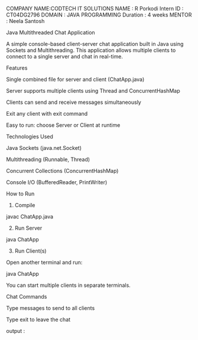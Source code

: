 COMPANY NAME:CODTECH IT SOLUTIONS 
NAME : R Porkodi 
Intern ID : CT04DG2796
DOMAIN : JAVA PROGRAMMING 
Duration : 4 weeks 
MENTOR : Neela Santosh 

Java Multithreaded Chat Application

A simple console-based client-server chat application built in Java using Sockets and Multithreading. This application allows multiple clients to connect to a single server and chat in real-time.

Features

Single combined file for server and client (ChatApp.java)

Server supports multiple clients using Thread and ConcurrentHashMap

Clients can send and receive messages simultaneously

Exit any client with exit command

 Easy to run: choose Server or Client at runtime

 Technologies Used

Java Sockets (java.net.Socket)

Multithreading (Runnable, Thread)

Concurrent Collections (ConcurrentHashMap)

Console I/O (BufferedReader, PrintWriter)

 How to Run

1. Compile

javac ChatApp.java

2. Run Server

java ChatApp

3. Run Client(s)

Open another terminal and run:

java ChatApp

You can start multiple clients in separate terminals.

 Chat Commands

Type messages to send to all clients

Type exit to leave the chat

output : 
